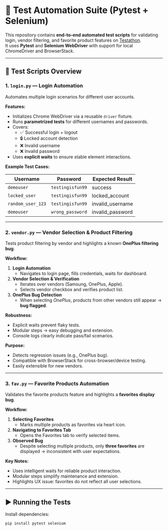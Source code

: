 # 🧪 Test Automation Suite (Pytest + Selenium)

This repository contains **end-to-end automated test scripts** for validating login, vendor filtering, and favorite product features on [Testathon](https://testathon.live).  
It uses **Pytest** and **Selenium WebDriver** with support for local ChromeDriver and BrowserStack.

---

## 📂 Test Scripts Overview

### 1. `login.py` — Login Automation
Automates multiple login scenarios for different user accounts.

**Features:**
- Initializes Chrome WebDriver via a reusable `driver` fixture.
- Runs **parametrized tests** for different usernames and passwords.
- Covers:
  - ✅ Successful login + logout
  - 🔒 Locked account detection
  - ❌ Invalid username
  - ❌ Invalid password
- Uses **explicit waits** to ensure stable element interactions.

**Example Test Cases:**

| Username            | Password        | Expected Result    |
|---------------------|-----------------|--------------------|
| `demouser`          | `testingisfun99`| success            |
| `locked_user`       | `testingisfun99`| locked_account     |
| `random_user_123`   | `testingisfun99`| invalid_username   |
| `demouser`          | `wrong_password`| invalid_password   |

---

### 2. `vendor.py` — Vendor Selection & Product Filtering
Tests product filtering by vendor and highlights a known **OnePlus filtering bug**.

**Workflow:**
1. **Login Automation**
   - Navigates to login page, fills credentials, waits for dashboard.
2. **Vendor Selection & Verification**
   - Iterates over vendors (Samsung, OnePlus, Apple).
   - Selects vendor checkbox and verifies product list.
3. **OnePlus Bug Detection**
   - When selecting *OnePlus*, products from other vendors still appear → **bug flagged**.

**Robustness:**
- Explicit waits prevent flaky tests.
- Modular steps → easy debugging and extension.
- Console logs clearly indicate pass/fail scenarios.

**Purpose:**
- Detects regression issues (e.g., OnePlus bug).
- Compatible with BrowserStack for cross-browser/device testing.
- Easily extensible for new vendors.

---

### 3. `fav.py` — Favorite Products Automation
Validates the favorite products feature and highlights a **favorites display bug**.

**Workflow:**
1. **Selecting Favorites**
   - Marks multiple products as favorites via heart icon.
2. **Navigating to Favorites Tab**
   - Opens the Favorites tab to verify selected items.
3. **Observed Bug**
   - Despite selecting multiple products, only **three favorites** are displayed → inconsistent with user expectations.

**Key Notes:**
- Uses intelligent waits for reliable product interaction.
- Modular steps simplify maintenance and extension.
- Highlights UX issue: favorites do not reflect all user selections.

---

## ▶️ Running the Tests
Install dependencies:
```bash
pip install pytest selenium
